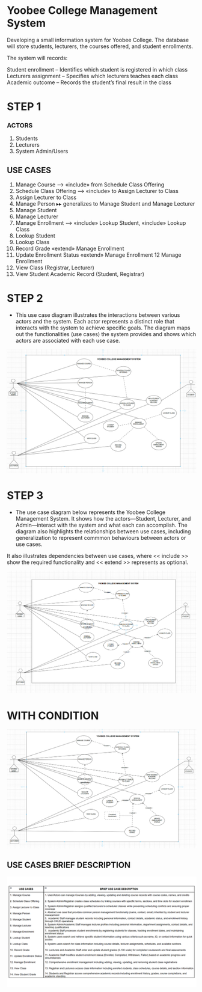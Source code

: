 #  Yoobee College Management System
Developing a small information system for Yoobee College. The database will store students, lecturers, the courses offered, and student enrollments.

The system will records:

Student enrollment – Identifies which student is registered in which class
Lecturers assignment – Specifies which lecturers teaches each class
Academic outcome – Records the student’s final result in the class


# STEP 1

### ACTORS
1. Students
2. Lecturers
3. System Admin/Users


## USE CASES
1. Manage Course ⟶ «include» from Schedule Class Offering
2. Schedule Class Offering ⟶ «include» to Assign Lecturer to Class
3. Assign Lecturer to Class
4. Manage Person ▸▸ generalizes to Manage Student and Manage Lecturer
5. Manage Student  
6. Manage Lecturer
7. Manage Enrollment ⟶ «include» Lookup Student, «include» Lookup Class
8. Lookup Student
9. Lookup Class
10. Record Grade «extend» Manage Enrollment
11. Update Enrollment Status «extend» Manage Enrollment
12  Manage Enrollment
13. View Class (Registrar, Lecturer)
14. View Student Academic Record (Student, Registrar)




# STEP 2

- This use case diagram illustrates the interactions between various actors and the system. Each actor represents a distinct role that interacts with the system to achieve specific goals. The diagram maps out the functionalities (use cases) the system provides and shows which actors are associated with each use case.

![Yoobee College Database Schema](2_usecase_diagram.png)

# STEP 3
- The use case diagram below represents the Yoobee College Management System. It shows how the actors—Student, Lecturer, and Admin—interact with the system and what each can accomplish. The diagram also highlights the relationships between use cases, including generalization to represent commmon behaviours between actors or use cases.

It also illustrates dependencies between use cases, where << include >> show the required functionality and << extend >> represents as optional. 
 
![Yoobee College Database Schema](3_usecase_diagram.png)



# WITH CONDITION
![Yoobee College Database Schema](4_usecase_diagram_with_condition.png)


## USE CASES BRIEF DESCRIPTION
![Yoobee College Database Schema](use_case_description.png)